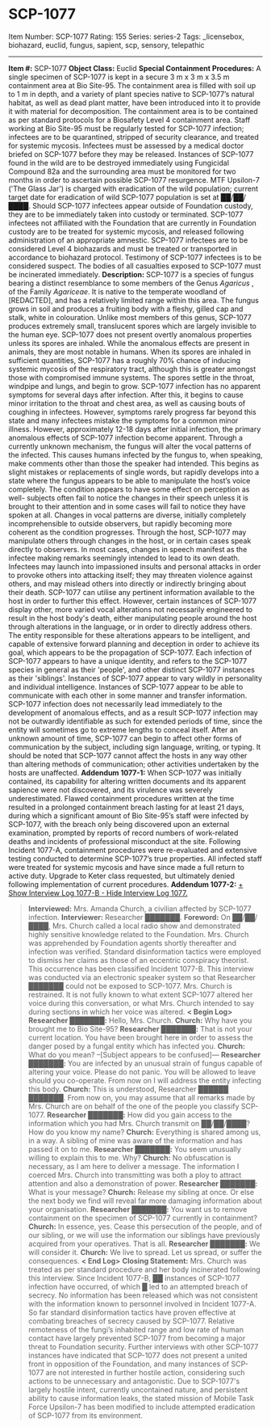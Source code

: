 # SCP-1077
Item Number: SCP-1077
Rating: 155
Series: series-2
Tags: _licensebox, biohazard, euclid, fungus, sapient, scp, sensory, telepathic

---

**Item #:** SCP-1077
**Object Class:** Euclid
**Special Containment Procedures:** A single specimen of SCP-1077 is kept in a secure 3 m x 3 m x 3.5 m containment area at Bio Site-95. The containment area is filled with soil up to 1 m in depth, and a variety of plant species native to SCP-1077’s natural habitat, as well as dead plant matter, have been introduced into it to provide it with material for decomposition. The containment area is to be contained as per standard protocols for a Biosafety Level 4 containment area. Staff working at Bio Site-95 must be regularly tested for SCP-1077 infection; infectees are to be quarantined, stripped of security clearance, and treated for systemic mycosis. Infectees must be assessed by a medical doctor briefed on SCP-1077 before they may be released.
Instances of SCP-1077 found in the wild are to be destroyed immediately using Fungicidal Compound 82a and the surrounding area must be monitored for two months in order to ascertain possible SCP-1077 resurgence. MTF Upsilon-7 ('The Glass Jar') is charged with eradication of the wild population; current target date for eradication of wild SCP-1077 population is set at ██/██/████.
Should SCP-1077 infectees appear outside of Foundation custody, they are to be immediately taken into custody or terminated. SCP-1077 infectees not affiliated with the Foundation that are currently in Foundation custody are to be treated for systemic mycosis, and released following administration of an appropriate amnestic. SCP-1077 infectees are to be considered Level 4 biohazards and must be treated or transported in accordance to biohazard protocol. Testimony of SCP-1077 infectees is to be considered suspect. The bodies of all casualties exposed to SCP-1077 must be incinerated immediately.
**Description:** SCP-1077 is a species of fungus bearing a distinct resemblance to some members of the Genus _Agaricus_ , of the Family _Agariceae_. It is native to the temperate woodland of [REDACTED], and has a relatively limited range within this area. The fungus grows in soil and produces a fruiting body with a fleshy, gilled cap and stalk, white in colouration. Unlike most members of this genus, SCP-1077 produces extremely small, translucent spores which are largely invisible to the human eye.
SCP-1077 does not present overtly anomalous properties unless its spores are inhaled. While the anomalous effects are present in animals, they are most notable in humans.
When its spores are inhaled in sufficient quantities, SCP-1077 has a roughly 70% chance of inducing systemic mycosis of the respiratory tract, although this is greater amongst those with compromised immune systems. The spores settle in the throat, windpipe and lungs, and begin to grow. SCP-1077 infection has no apparent symptoms for several days after infection. After this, it begins to cause minor irritation to the throat and chest area, as well as causing bouts of coughing in infectees. However, symptoms rarely progress far beyond this state and many infectees mistake the symptoms for a common minor illness.
However, approximately 12-18 days after initial infection, the primary anomalous effects of SCP-1077 infection become apparent. Through a currently unknown mechanism, the fungus will alter the vocal patterns of the infected. This causes humans infected by the fungus to, when speaking, make comments other than those the speaker had intended. This begins as slight mistakes or replacements of single words, but rapidly develops into a state where the fungus appears to be able to manipulate the host’s voice completely. The condition appears to have some effect on perception as well- subjects often fail to notice the changes in their speech unless it is brought to their attention and in some cases will fail to notice they have spoken at all.
Changes in vocal patterns are diverse, initially completely incomprehensible to outside observers, but rapidly becoming more coherent as the condition progresses. Through the host, SCP-1077 may manipulate others through changes in the host, or in certain cases speak directly to observers. In most cases, changes in speech manifest as the infectee making remarks seemingly intended to lead to its own death. Infectees may launch into impassioned insults and personal attacks in order to provoke others into attacking itself; they may threaten violence against others, and may mislead others into directly or indirectly bringing about their death. SCP-1077 can utilise any pertinent information available to the host in order to further this effect.
However, certain instances of SCP-1077 display other, more varied vocal alterations not necessarily engineered to result in the host body's death, either manipulating people around the host through alterations in the language, or in order to directly address others. The entity responsible for these alterations appears to be intelligent, and capable of extensive forward planning and deception in order to achieve its goal, which appears to be the propagation of SCP-1077. Each infection of SCP-1077 appears to have a unique identity, and refers to the SCP-1077 species in general as their 'people', and other distinct SCP-1077 instances as their 'siblings'. Instances of SCP-1077 appear to vary wildly in personality and individual intelligence. Instances of SCP-1077 appear to be able to communicate with each other in some manner and transfer information.
SCP-1077 infection does not necessarily lead immediately to the development of anomalous effects, and as a result SCP-1077 infection may not be outwardly identifiable as such for extended periods of time, since the entity will sometimes go to extreme lengths to conceal itself. After an unknown amount of time, SCP-1077 can begin to affect other forms of communication by the subject, including sign language, writing, or typing. It should be noted that SCP-1077 cannot affect the hosts in any way other than altering methods of communication; other activities undertaken by the hosts are unaffected.
**Addendum 1077-1:** When SCP-1077 was initially contained, its capability for altering written documents and its apparent sapience were not discovered, and its virulence was severely underestimated. Flawed containment procedures written at the time resulted in a prolonged containment breach lasting for at least 21 days, during which a significant amount of Bio Site-95’s staff were infected by SCP-1077, with the breach only being discovered upon an external examination, prompted by reports of record numbers of work-related deaths and incidents of professional misconduct at the site.
Following Incident 1077-A, containment procedures were re-evaluated and extensive testing conducted to determine SCP-1077’s true properties. All infected staff were treated for systemic mycosis and have since made a full return to active duty. Upgrade to Keter class requested, but ultimately denied following implementation of current procedures.
**Addendum 1077-2:**
[\+ Show Interview Log 1077-B ](javascript:;)
[\- Hide Interview Log 1077.](javascript:;)
> **Interviewed:** Mrs. Amanda Church, a civilian affected by SCP-1077 infection.
> **Interviewer:** Researcher ███████.
> **Foreword:** On ██/██/████, Mrs. Church called a local radio show and demonstrated highly sensitive knowledge related to the Foundation. Mrs. Church was apprehended by Foundation agents shortly thereafter and infection was verified. Standard disinformation tactics were employed to dismiss her claims as those of an eccentric conspiracy theorist. This occurrence has been classified Incident 1077-B.
> This interview was conducted via an electronic speaker system so that Researcher ███████ could not be exposed to SCP-1077. Mrs. Church is restrained. It is not fully known to what extent SCP-1077 altered her voice during this conversation, or what Mrs. Church intended to say during sections in which her voice was altered.
> **< Begin Log>**
> **Researcher ███████:** Hello, Mrs. Church.
> **Church:** Why have you brought me to Bio Site-95?
> **Researcher ███████:** That is not your current location. You have been brought here in order to assess the danger posed by a fungal entity which has infected you.
> **Church:** What do you mean? –[Subject appears to be confused]—
> **Researcher ███████:** You are infected by an unusual strain of fungus capable of altering your voice. Please do not panic. You will be allowed to leave should you co-operate. From now on I will address the entity infecting this body.
> **Church:** This is understood, Researcher ██████ ███████. From now on, you may assume that all remarks made by Mrs. Church are on behalf of the one of the people you classify SCP-1077.
> **Researcher ███████:** How did you gain access to the information which you had Mrs. Church transmit on ██/██/████? How do you know my name?
> **Church:** Everything is shared among us, in a way. A sibling of mine was aware of the information and has passed it on to me.
> **Researcher ███████:** You seem unusually willing to explain this to me. Why?
> **Church:** No obfuscation is necessary, as I am here to deliver a message. The information I coerced Mrs. Church into transmitting was both a ploy to attract attention and also a demonstration of power.
> **Researcher ███████:** What is your message?
> **Church:** Release my sibling at once. Or else the next body we find will reveal far more damaging information about your organisation.
> **Researcher ███████:** You want us to remove containment on the specimen of SCP-1077 currently in containment?
> **Church:** In essence, yes. Cease this persecution of the people, and of our sibling, or we will use the information our siblings have previously acquired from your operatives. That is all.
> **Researcher ███████:** We will consider it.
> **Church:** We live to spread. Let us spread, or suffer the consequences.
> **< End Log>**
> **Closing Statement:** Mrs. Church was treated as per standard procedure and her body incinerated following this interview.
Since Incident 1077-B, ██ instances of SCP-1077 infection have occurred, of which █ led to an attempted breach of secrecy. No information has been released which was not consistent with the information known to personnel involved in Incident 1077-A. So far standard disinformation tactics have proven effective at combating breaches of secrecy caused by SCP-1077. Relative remoteness of the fungi’s inhabited range and low rate of human contact have largely prevented SCP-1077 from becoming a major threat to Foundation security.
Further interviews with other SCP-1077 instances have indicated that SCP-1077 does not present a united front in opposition of the Foundation, and many instances of SCP-1077 are not interested in further hostile action, considering such actions to be unnecessary and antagonistic.
Due to SCP-1077's largely hostile intent, currently uncontained nature, and persistent ability to cause information leaks, the stated mission of Mobile Task Force Upsilon-7 has been modified to include attempted eradication of SCP-1077 from its environment.